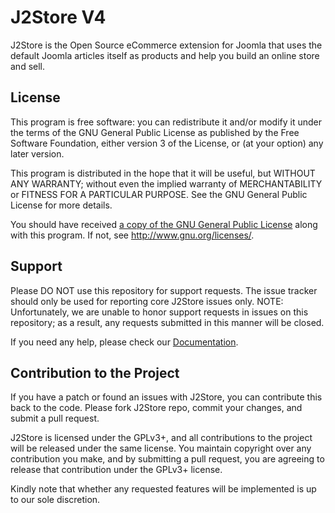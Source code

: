 J2Store V4
============
J2Store is the Open Source eCommerce extension for Joomla that uses the default Joomla articles itself as products and help you build an online store and sell.

## License

This program is free software: you can redistribute it and/or modify it under the terms of the GNU General Public License as published by the Free Software Foundation, either version 3 of the License, or (at your option) any later version.

This program is distributed in the hope that it will be useful, but WITHOUT ANY WARRANTY; without even the implied warranty of MERCHANTABILITY or FITNESS FOR A PARTICULAR PURPOSE.  See the GNU General Public License for more details.

You should have received [a copy of the GNU General Public License](LICENSE.txt) along with this program.  If not, see <http://www.gnu.org/licenses/>.

## Support

Please DO NOT use this repository for support requests. 
The issue tracker should only be used for reporting core J2Store issues only. 
NOTE: Unfortunately, we are unable to honor support requests in issues on this repository; as a result, any requests submitted in this manner will be closed.

If you need any help, please check our [Documentation](https://docs.j2store.org).

## Contribution to the Project

If you have a patch or found an issues with J2Store, you can contribute this back to the code. 
Please fork J2Store repo, commit your changes, and submit a pull request.

J2Store is licensed under the GPLv3+, and all contributions to the project will be released under the same license. You maintain copyright over any contribution you make, and by submitting a pull request, you are agreeing to release that contribution under the GPLv3+ license.

Kindly note that whether any requested features will be implemented is up to our sole discretion.

